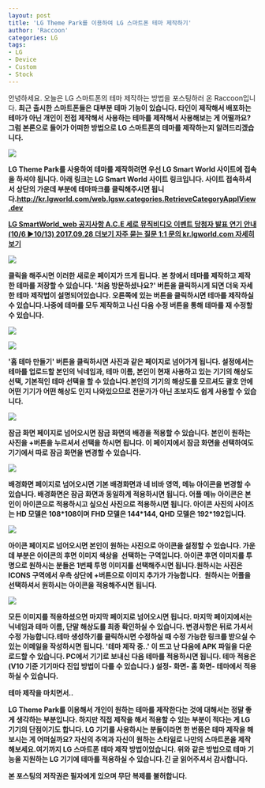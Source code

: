 ```yaml
---
layout: post
title: 'LG Theme Park를 이용하여 LG 스마트폰 테마 제작하기'
author: 'Raccoon'
categories: LG
tags:
- LG
- Device
- Custom
- Stock
---
```



<script> location.href='https://cafe.naver.com/develoid/747136' ; </script>

<p>
 <p>안녕하세요. 오늘은 LG 스마트폰의 테마 제작하는 방법을 포스팅하러 온 Raccoon입니다. <b><b>최근 출시한 스마트폰들은 대부분 테마 기능이 있습니다. 타인이 제작해서 배포하는 테마가 아닌 개인이 전접 제작해서 사용하는 테마를 제작해서 사용해보는 게 어떨까요? <b><b>그럼 본론으로 들어가 어떠한 방법으로 LG 스마트폰의 테마를 제작하는지 알려드리겠습니다.</p>
</p>
<p>
 <p>
  <img src="https://dthumb-phinf.pstatic.net/?src=%22http%3A%2F%2Fblogfiles.naver.net%2FMjAxNzA5MzBfNjQg%2FMDAxNTA2NzY5NjAzODc3.19HrSjqXWUbqpxJT4mLl9UUaoZQHFINSUQJtdDtxheAg.i2-xUOcL6i86mLPUan6UjMIeUbuAz5V4Lck3MyejV6Eg.PNG.hnn07109%2F%25EC%2597%2598%25EC%25A7%2580_%25ED%2585%258C%25EB%25A7%2588_%25ED%258C%258C%25ED%2581%25AC_%25EC%2582%25AC%25EC%259D%25B4%25ED%258A%25B8.PNG%22&amp;type=cafe_wa740">
 </p>
</p>
<p>
 <p>LG Theme Park를 사용하여 테마를 제작하려면 우선 LG Smart World 사이트에 접속을 하셔야 됩니다. 아래 링크는 LG Smart World 사이트 링크입니다. 사이트 접속하셔서 상단의 가운데 부분에 테마파크를 클릭해주시면 됩니다.<b><b><a href="http://kr.lgworld.com/web.lgsw.categories.RetrieveCategoryApplView.dev">h</a><a href="http://kr.lgworld.com/web.lgsw.categories.RetrieveCategoryApplView.dev">ttp://kr.lgworld.com/web.lgsw.categories.RetrieveCategoryApplView.dev</a>&nbsp;</p>
</p>
<p>
 <a href="http://kr.lgworld.com/web.lgsw.categories.RetrieveCategoryApplView.dev">   LG SmartWorld_web 공지사항 A.C.E 세로 뮤직비디오 이벤트 당첨자 발표 연기 안내(10/6 ▶10/13) 2017.09.28 더보기 자주 묻는 질문 1:1 문의  kr.lgworld.com    자세히보기 </a>
</p>
<p>
 <p></p>
</p>
<p>
 <p>
  <img src="https://dthumb-phinf.pstatic.net/?src=%22http%3A%2F%2Fblogfiles.naver.net%2FMjAxNzA5MzBfMjY0%2FMDAxNTA2NzgzMzk0NTQ0.kuq-nNt593mUvimgZ6nt167OXxcXLkB1NUcfzYExQNIg.2IUVrsu8hHJwwdl34--YA4P2cwvRzKNHOlf3rripNc4g.PNG.hnn07109%2F%25ED%258C%258C%25ED%2581%25AC%25281%2529.png%22&amp;type=cafe_wa740">
 </p>
</p>
<p>
 <p>클릭을 해주시면 이러한 새로운 페이지가 뜨게 됩니다. 본 창에서 테마를 제작하고 제작한 테마를 저장할 수 있습니다. '처음 방문하셨나요?' 버튼을 클릭하시게 되면 더욱 자세한 테마 제작법이 설명되어있습니다. 오른쪽에 있는 버튼을 클릭하시면 테마를 제작하실 수 있습니다.<b><b>나중에 테마를 모두 제작하고 나신 다음 수정 버튼을 통해 테마를 재 수정할 수 있습니다.</p>
</p>
<p>
 <p>
  <img src="https://dthumb-phinf.pstatic.net/?src=%22http%3A%2F%2Fblogfiles.naver.net%2FMjAxNzA5MzBfMjQw%2FMDAxNTA2NzgzNTQ3MjMx.SFLr-ItecmvksKW07ws73hPgDOWH1Xzf7rbfFhkSlB8g.mVI7Zi6wFSxR5UFWPkPy85_6ambB8wjrtT9wUdSRQl0g.PNG.hnn07109%2F%25ED%258C%258C%25ED%2581%25AC2.PNG%22&amp;type=cafe_wa740">
 </p>
</p>
<p>
 <p>
  <img src="https://dthumb-phinf.pstatic.net/?src=%22http%3A%2F%2Fblogfiles.naver.net%2FMjAxNzEwMDFfMTcg%2FMDAxNTA2NzgzNzI1NjI1.ePWd-st455yCWHbOCqZYTKzc_oAafViAOMn528KMLC4g.FqxoqKC-SlJuawLiiNTwoMdJrCw9kWrtXUCfVlSVi28g.PNG.hnn07109%2F%25ED%258C%258C%25ED%2581%25AC3.PNG%22&amp;type=cafe_wa740">
 </p>
</p>
<p>
 <p>'홈 테마 만들기' 버튼을 클릭하시면 사진과 같은 페이지로 넘어가게 됩니다. <b>설정에서는 테마를 업로드할 본인의 닉네임과, 테마 이름, 본인이 현재 사용하고 있는 기기의 해상도 선택, 기본적인 테마 선택을 할 수 있습니다.<b><b>본인의 기기의 해상도를 모르셔도 괄호 안에 어떤 기기가 어떤 해상도 인지 나와있으므로 전문가가 아닌 초보자도 쉽게 사용할 수 있습니다.</p>
</p>
<p>
 <p>
  <img src="https://dthumb-phinf.pstatic.net/?src=%22http%3A%2F%2Fblogfiles.naver.net%2FMjAxNzEwMDFfMTIw%2FMDAxNTA2NzgzODMyNTEx.pE4R8EB7IsJdH9D8Vlro7Xw7nVpGxq4U6A_pcz_U0rMg.AUaFvOB6nXkKfbU0TYdN-lvTbjZtO0peMBJq_xXbWA8g.PNG.hnn07109%2F%25ED%258C%258C%25ED%2581%25AC4.PNG%22&amp;type=cafe_wa740">
 </p>
</p>
<p>
 <p>잠금 화면 페이지로 넘어오시면 잠금 화면의 배경을 적용할 수 있습니다. 본인이 원하는 사진을 +버튼을 누르셔서 선택을 하시면 됩니다. <b><b>이 페이지에서 잠금 화면을 선택하여도 기기에서 따로 잠금 화면을 변경할 수 있습니다.</p>
</p>
<p>
 <p>
  <img src="https://dthumb-phinf.pstatic.net/?src=%22http%3A%2F%2Fblogfiles.naver.net%2FMjAxNzEwMDFfMTA5%2FMDAxNTA2Nzg0MDcxNzU0.xUde4ZBTWxAWhh23mtD2K4UDVVAPnAEyeWsfcjv5X94g.iFzsJtCvey9HctLXWKyGcBGzTh-6AdQyFwnQQxLtEHsg.PNG.hnn07109%2F%25ED%258C%258C%25ED%2581%25AC5.PNG%22&amp;type=cafe_wa740">
 </p>
</p>
<p>
 <p>배경화면 페이지로 넘어오시면 기본 배경화면과 네 비바 영역, 메뉴 아이콘을 변경할 수 있습니다. <b>배경화면은 잠금 화면과 동일하게 적용하시면 됩니다. 어플 메뉴 아이콘은 본인이 아이콘으로 적용하시고 싶으신 사진으로 적용하시면 됩니다. 아이콘 사진의 사이즈는 HD 모델은 108*108이며 FHD 모델은 144*144, QHD 모델은 192*192입니다.</p>
</p>
<p>
 <p>
  <img src="https://dthumb-phinf.pstatic.net/?src=%22http%3A%2F%2Fblogfiles.naver.net%2FMjAxNzEwMDFfMTYg%2FMDAxNTA2Nzg0NDU0MDYz.Ag-UhgKAsdaNe0Z2sPa7b2ON1Sc2CKJ6qx1YuAbf9dYg.hqm0srlpORvU5AmukJkoiOUaR0cJv2IFXWSteqDXXE4g.PNG.hnn07109%2F%25ED%258C%258C%25ED%2581%25AC6.PNG%22&amp;type=cafe_wa740">
 </p>
</p>
<p>
 <p>아이콘 페이지로 넘어오시면 본인이 원하는 사진으로 아이콘을 설정할 수 있습니다. 가운데 부분은 아이콘의 후면 이미지 색상을&nbsp; 선택하는 구역입니다. 아이콘 후면 이미지를 투명으로 원하시는 분들은 1번째 투명 이미지를 선택해주시면 됩니다.<b>원하시는 사진은 ICONS 구역에서 우측 상단에 +버튼으로 이미지 추가가 가능합니다.&nbsp; 원하시는 어플을 선택하셔서 원하시는 아이콘을 적용해주시면 됩니다. </p>
</p>
<p>
 <p>
  <img src="https://dthumb-phinf.pstatic.net/?src=%22http%3A%2F%2Fblogfiles.naver.net%2FMjAxNzEwMDFfMzYg%2FMDAxNTA2Nzg0ODI3Mzg0.4QZgA6SBhYxrFjo8DSQDPrLW9z4E7nCd3UVjGQTadCYg.eTPK3F7Ruiao8yhVImnMobrG3P0Q8MD4izP-sj5KESQg.PNG.hnn07109%2F%25ED%258C%258C%25ED%2581%25AC7.PNG%22&amp;type=cafe_wa740">
 </p>
</p>
<p>
 <p>모든 이미지를 적용하셨으면 마지막 페이지로 넘어오시면 됩니다. <b>마지막 페이지에서는 닉네임과 테마 이름, 단말 해상도를 최종 확인하실 수 있습니다. 변경사항은 뒤로 가셔서 수정 가능합니다.<b>테마 생성하기를 클릭하시면 수정하실 때 수정 가능한 링크를 받으실 수 있는 이메일을 작성하시면 됩니다. <b><b>'테마 제작 중..' 이 뜨고 난 다음에 APK 파일을 다운로드할 수 있습니다. PC에서 기기로 보내신 다음 테마를 적용하시면 됩니다. <b><b>테마 적용은 (V10 기준 기기마다 진입 방법이 다를 수 있습니다.) 설정- 화면- 홈 화면- 테마에서 적용하실 수 있습니다.<b></p>
</p>
<p>
 <p>
  <p>
   테마 제작을 마치면서..
  </p>
 </p>
</p>
<p>
 <p>LG Theme Park를 이용해서 개인이 원하는 테마를 제작한다는 것에 대해서는 정말 좋게 생각하는 부분입니다. 하지만 직접 제작을 해서 적용할 수 있는 부분이 적다는 게 LG 기기의 단점이기도 합니다.&nbsp;<b>LG 기기를 사용하시는 분들이라면 한 번쯤은 테마 제작을 해보시는 게 어떠실까요? 자신의 추억과 자신이 원하는 스타일로 나만의 스마트폰을 제작해보세요.<b><b><b>여기까지 LG 스마트폰 테마 제작 방법이었습니다. 위와 같은 방법으로 테마 기능을 지원하는 LG 기기에 테마를 적용하실 수 있습니다.<b><b>긴 글 읽어주셔서 감사합니다.<b></p>
</p>
<p>
 <p>본 포스팅의 저작권은 필자에게 있으며 무단 복제를 불허합니다.</p>
</p>

